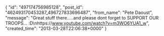  {
   "id": "497174756985128",
   "post_id": "462493170453287_496727833696487",
   "from_name": "Pete Daoust",
   "message": "Great stuff there.....and please dont forget to SUPPORT OUR TROOPS... :D\nhttps://www.youtube.com/watch?v=m3WO6YUA1_w",
   "created_time": "2013-03-28T22:06:38+0000"
 }
